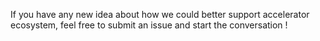 If you have any new idea about how we could better support accelerator ecosystem, feel free to submit an issue and start the conversation !
